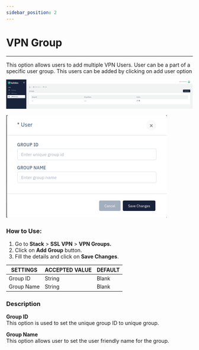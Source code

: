 ```yaml
---
sidebar_position: 2
---
```


# VPN Group

---

This option allows users to add multiple VPN Users. User can be a part of a specific user group. This users can be added by clicking on add user option

![vpngroup](/img/gslb/usergroups.png)  
  
  
![vpngroup](/img/gslb/usergroups2.png)  

### How to Use:  

1. Go to **Stack** > **SSL VPN** > **VPN Groups.**
2. Click on **Add Group** button.
3. Fill the details and click on **Save Changes**.  

  
| SETTINGS   | ACCEPTED VALUE | DEFAULT |
|------------|----------------|---------|
| Group ID   | String         | Blank   |
| Group Name | String         | Blank   |
  

### Description

**Group ID**  
This option is used to set the unique group ID to unique group.  

**Group Name**  
This option allows user to set the user friendly name for the group.  
